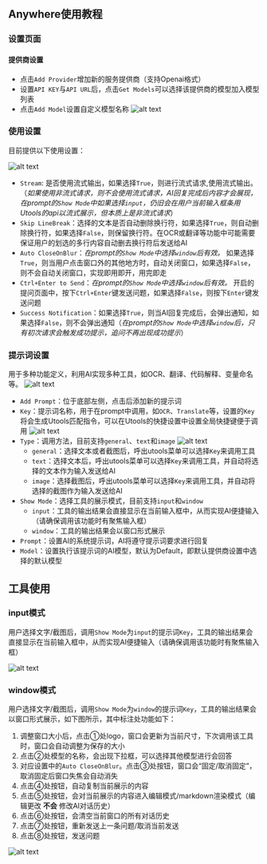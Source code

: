 ## Anywhere使用教程

### 设置页面

#### 提供商设置

- 点击`Add Provider`增加新的服务提供商（支持Openai格式）
- 设置`API KEY`与`API URL`后，点击`Get Models`可以选择该提供商的模型加入模型列表
- 点击`Add Model`设置自定义模型名称
![alt text](./image/s2.png)

### 使用设置

目前提供以下使用设置：

![alt text](./image/s3.png)
- `Stream`: 是否使用流式输出，如果选择`True`，则进行流式请求,使用流式输出。（*如果使用非流式请求，则不会使用流式请求，AI回复完成后内容才会展现，在prompt的`Show Mode`中如果选择`input`，仍旧会在用户当前输入框条用Utools的api以流式展示，但本质上是非流式请求*）
- `Skip LineBreak`：选择的文本是否自动删除换行符，如果选择`True`，则自动删除换行符，如果选择`False`，则保留换行符。在OCR或翻译等功能中可能需要保证用户的划选的多行内容自动删去换行符后发送给AI
- `Auto CloseOnBlur`：*在prompt的`Show Mode`中选择`window`后有效。* 如果选择`True`，则当用户点击窗口外的其他地方时，自动关闭窗口，如果选择`False`，则不会自动关闭窗口，实现即用即开，用完即走
- `Ctrl+Enter to Send`：*在prompt的`Show Mode`中选择`window`后有效。* 开启的提问页面中，按下`Ctrl+Enter`键发送问题，如果选择`False`，则按下`Enter`键发送问题
- `Success Notification`：如果选择`True`，则当AI回复完成后，会弹出通知，如果选择`False`，则不会弹出通知（*在prompt的`Show Mode`中选择`window`后，只有初次请求会触发成功提示，追问不再出现成功提示*）

### 提示词设置
用于多种功能定义，利用AI实现多种工具，如OCR、翻译、代码解释、变量命名等。
![alt text](./image/s2.png)


- `Add Prompt`：位于底部左侧，点击后添加新的提示词
- `Key`：提示词名称，用于在prompt中调用，如`OCR`、`Translate`等，设置的`Key`将会生成Utools匹配指令，可以在Utools的快捷设置中设置全局快捷键便于调用
![alt text](./image/t5.png)
- `Type`：调用方法，目前支持`general`、`text`和`image`
  ![alt text](./image/t6.png)
  - `general`：选择文本或者截图后，呼出utools菜单可以选择`Key`来调用工具
  - `text`：选择文本后，呼出utools菜单可以选择`Key`来调用工具，并自动将选择的文本作为输入发送给AI
  - `image`：选择截图后，呼出utools菜单可以选择`Key`来调用工具，并自动将选择的截图作为输入发送给AI
- `Show Mode`：选择工具的展示模式，目前支持`input`和`window`
  - `input`：工具的输出结果会直接显示在当前输入框中，从而实现AI便捷输入（请确保调用该功能时有聚焦输入框）
  - `window`：工具的输出结果会以窗口形式展示
- `Prompt`：设置AI的系统提示词，AI将遵守提示词要求进行回复
- `Model`：设置执行该提示词的AI模型，默认为Default，即默认提供商设置中选择的默认模型

## 工具使用

### input模式

用户选择文字/截图后，调用`Show Mode`为`input`的提示词`Key`，工具的输出结果会直接显示在当前输入框中，从而实现AI便捷输入（请确保调用该功能时有聚焦输入框）

![alt text](./image/t7.png)

### window模式

用户选择文字/截图后，调用`Show Mode`为`window`的提示词`Key`，工具的输出结果会以窗口形式展示，如下图所示，其中标注处功能如下：
1. 调整窗口大小后，点击①处logo，窗口会更新为当前尺寸，下次调用该工具时，窗口会自动调整为保存的大小
2. 点击②处模型的名称，会出现下拉框，可以选择其他模型进行会回答
3. 对应设置中的`Auto CloseOnBlur`。点击③处按钮，窗口会“固定/取消固定”，取消固定后窗口失焦会自动消失
4. 点击④处按钮，自动复制当前展示的内容
5. 点击⑤处按钮，会对当前展示的内容进入编辑模式/markdown渲染模式（编辑更改 **不会** 修改AI对话历史）
6. 点击⑥处按钮，会清空当前窗口的所有对话历史
7. 点击⑦处按钮，重新发送上一条问题/取消当前发送
8. 点击⑧处按钮，发送问题

![alt text](./image/t8.png)